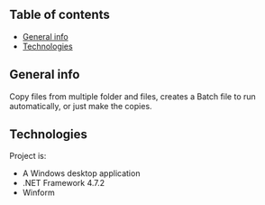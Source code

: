 ## Table of contents
* [General info](#general-info)
* [Technologies](#technologies)

## General info
Copy files from multiple folder and files, creates a Batch file to run automatically, or just make the copies.
	
## Technologies
Project is:
* A Windows desktop application
* .NET Framework 4.7.2
* Winform